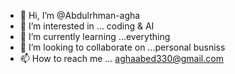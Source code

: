 - 👋 Hi, I’m @Abdulrhman-agha
- 👀 I’m interested in ... coding & AI
- 🌱 I’m currently learning ...everything
- 💞️ I’m looking to collaborate on ...personal busniss
- 📫 How to reach me ... aghaabed330@gmail.com

<!---
Abdulrhman-agha/Abdulrhman-agha is a ✨ special ✨ repository because its `README.md` (this file) appears on your GitHub profile.
You can click the Preview link to take a look at your changes.
--->
